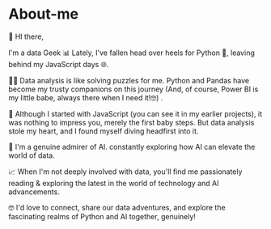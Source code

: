 # About-me

👋 HI there,

I'm a data Geek 📊  Lately, I've fallen head over heels for Python 🐍, leaving behind my JavaScript days 🌐.

🧙‍♂️ Data analysis is like solving puzzles for me. Python and Pandas have become my trusty companions on this journey (And, of course, Power BI is my little babe, always there when I need it!🤓) .

🌟  Although I started with JavaScript (you can see it in my earlier projects), it was nothing to impress you, merely the first baby steps. But data analysis stole my heart, and I found myself diving headfirst into it.

🚀 I'm a genuine admirer of AI. constantly exploring how AI can elevate the world of data.

📈 When I'm not deeply involved with data, you'll find me passionately reading & exploring the latest in the world of technology and AI advancements. 

🤓 I'd love to connect, share our data adventures, and explore the fascinating realms of Python and AI together, genuinely!



